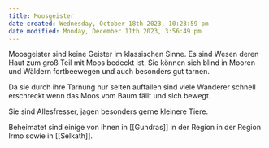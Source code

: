 ```yaml
---
title: Moosgeister
date created: Wednesday, October 18th 2023, 10:23:59 pm
date modified: Monday, December 11th 2023, 3:56:49 pm
---
```


Moosgeister sind keine Geister im klassischen Sinne. Es sind Wesen deren Haut zum groß Teil mit Moos bedeckt ist. Sie können sich blind in Mooren und Wäldern fortbeewegen und auch besonders gut tarnen. 

Da sie durch ihre Tarnung nur selten auffallen sind viele Wanderer schnell erschreckt wenn das Moos vom Baum fällt und sich bewegt. 

Sie sind Allesfresser, jagen besonders gerne kleinere Tiere. 

Beheimatet sind einige von ihnen in [[Gundras]] in der Region in der Region Irmo sowie in [[Selkath]].
